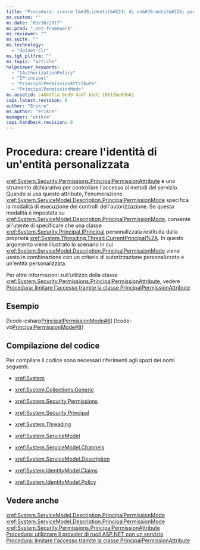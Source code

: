 ```yaml
---
title: "Procedura: creare l&#39;identit&#224; di un&#39;entit&#224; personalizzata | Microsoft Docs"
ms.custom: ""
ms.date: "03/30/2017"
ms.prod: ".net-framework"
ms.reviewer: ""
ms.suite: ""
ms.technology: 
  - "dotnet-clr"
ms.tgt_pltfrm: ""
ms.topic: "article"
helpviewer_keywords: 
  - "IAuthorizationPolicy"
  - "IPrincipal"
  - "PrincipalPermissionAttribute"
  - "PrincipalPermissionMode"
ms.assetid: c4845fca-0ed9-4adf-bbdc-10812be69b61
caps.latest.revision: 8
author: "Erikre"
ms.author: "erikre"
manager: "erikre"
caps.handback.revision: 8
---
```

# Procedura: creare l&#39;identit&#224; di un&#39;entit&#224; personalizzata
<xref:System.Security.Permissions.PrincipalPermissionAttribute> è uno strumento dichiarativo per controllare l'accesso ai metodi del servizio.  Quando si usa questo attributo, l'enumerazione <xref:System.ServiceModel.Description.PrincipalPermissionMode> specifica la modalità di esecuzione dei controlli dell'autorizzazione.  Se questa modalità è impostata su <xref:System.ServiceModel.Description.PrincipalPermissionMode>, consente all'utente di specificare che una classe <xref:System.Security.Principal.IPrincipal> personalizzata restituita dalla proprietà <xref:System.Threading.Thread.CurrentPrincipal%2A>.  In questo argomento viene illustrato lo scenario in cui <xref:System.ServiceModel.Description.PrincipalPermissionMode> viene usato in combinazione con un criterio di autorizzazione personalizzato e un'entità personalizzata.  
  
 Per altre informazioni sull'utilizzo della classe <xref:System.Security.Permissions.PrincipalPermissionAttribute>, vedere [Procedura: limitare l'accesso tramite la classe PrincipalPermissionAttribute](../../../../docs/framework/wcf/how-to-restrict-access-with-the-principalpermissionattribute-class.md).  
  
## Esempio  
 [!code-csharp[PrincipalPermissionMode#8](../../../../samples/snippets/csharp/VS_Snippets_CFX/principalpermissionmode/cs/source.cs#8)]
 [!code-vb[PrincipalPermissionMode#8](../../../../samples/snippets/visualbasic/VS_Snippets_CFX/principalpermissionmode/vb/source.vb#8)]  
  
## Compilazione del codice  
 Per compilare il codice sono necessari riferimenti agli spazi dei nomi seguenti:  
  
-   <xref:System>  
  
-   <xref:System.Collections.Generic>  
  
-   <xref:System.Security.Permissions>  
  
-   <xref:System.Security.Principal>  
  
-   <xref:System.Threading>  
  
-   <xref:System.ServiceModel>  
  
-   <xref:System.ServiceModel.Channels>  
  
-   <xref:System.ServiceModel.Description>  
  
-   <xref:System.IdentityModel.Claims>  
  
-   <xref:System.IdentityModel.Policy>  
  
## Vedere anche  
 <xref:System.ServiceModel.Description.PrincipalPermissionMode>   
 <xref:System.ServiceModel.Description.PrincipalPermissionMode>   
 <xref:System.Security.Permissions.PrincipalPermissionAttribute>   
 [Procedura: utilizzare il provider di ruoli ASP.NET con un servizio](../../../../docs/framework/wcf/feature-details/how-to-use-the-aspnet-role-provider-with-a-service.md)   
 [Procedura: limitare l'accesso tramite la classe PrincipalPermissionAttribute](../../../../docs/framework/wcf/how-to-restrict-access-with-the-principalpermissionattribute-class.md)